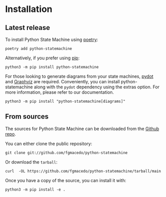 # Installation


## Latest release

To install Python State Machine using [poetry](https://python-poetry.org/):

```shell
poetry add python-statemachine
```

Alternatively, if you prefer using [pip](https://pip.pypa.io):

```shell
python3 -m pip install python-statemachine
```

For those looking to generate diagrams from your state machines, [pydot](https://github.com/pydot/pydot) and [Graphviz](https://graphviz.org/) are required.
Conveniently, you can install python-statemachine along with the `pydot` dependency using the extras option.
For more information, please refer to our documentation.

```shell
python3 -m pip install "python-statemachine[diagrams]"
```



## From sources

The sources for Python State Machine can be downloaded from the [Github repo](https://github.com/fgmacedo/python-statemachine).

You can either clone the public repository:

```shell
git clone git://github.com/fgmacedo/python-statemachine
```

Or download the `tarball`:

```shell
curl  -OL https://github.com/fgmacedo/python-statemachine/tarball/main
```

Once you have a copy of the source, you can install it with:

```shell
python3 -m pip install -e .
```
